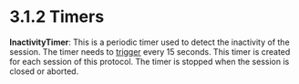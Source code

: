<html dir="LTR" xmlns:mshelp="http://msdn.microsoft.com/mshelp" xmlns:ddue="http://ddue.schemas.microsoft.com/authoring/2003/5" xmlns:xlink="http://www.w3.org/1999/xlink" xmlns:tool="http://www.microsoft.com/tooltip">
 <body>
 <div id="header">
 <h1 class="heading">3.1.2 Timers</h1>
 </div>
 <div id="mainSection">
 <div id="mainBody">
 <div id="allHistory" class="saveHistory"></div>
 <div id="sectionSection0" class="section" name="collapseableSection">
 

<p><b>InactivityTimer</b>: This is a periodic timer used
to detect the inactivity of the session. The timer needs to <a href="21b4a631-8f28-420f-822f-c5f879d5046e.md#gt_5245e0f1-e443-4a8b-968c-61c736f61fe0">trigger</a> every 15 seconds.
This timer is created for each session of this protocol. The timer is stopped
when the session is closed or aborted.</p>


 </div>
 </div>
 </div>
 </body>
</html>